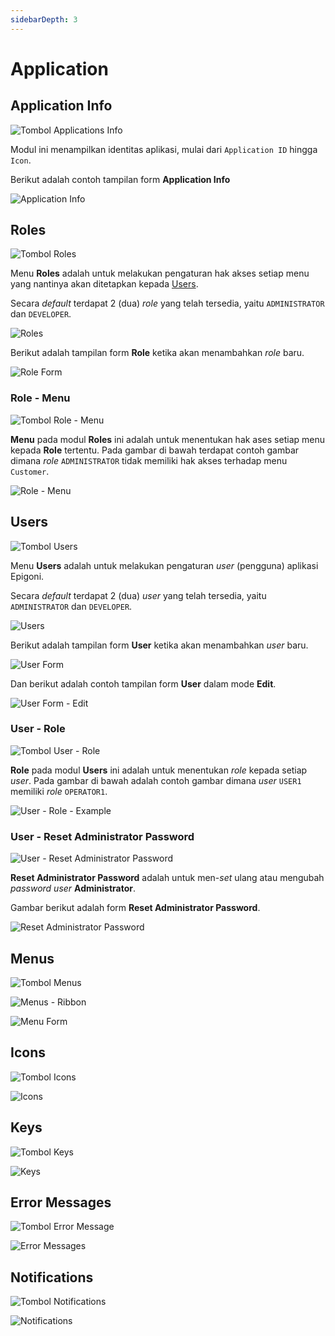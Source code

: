 ```yaml
---
sidebarDepth: 3
---
```


# Application

## Application Info

![Tombol Applications Info](/images/btn-app-info.png)

Modul ini menampilkan identitas aplikasi, mulai dari `Application ID` hingga `Icon`.

Berikut adalah contoh tampilan form **Application Info**

![Application Info](/images/app-info.png)

## Roles

![Tombol Roles](/images/btn-roles.png)

Menu **Roles** adalah untuk melakukan pengaturan hak akses setiap menu yang nantinya akan ditetapkan kepada [Users](./application.md#users).

Secara _default_ terdapat 2 (dua) _role_ yang telah tersedia, yaitu `ADMINISTRATOR` dan `DEVELOPER`.

![Roles](/images/app-roles.png)

Berikut adalah tampilan form **Role** ketika akan menambahkan _role_ baru.

![Role Form](/images/app-role-form.png)

### Role - Menu

![Tombol Role - Menu](/images/btn-role-menu.png)

**Menu** pada modul **Roles** ini adalah untuk menentukan hak ases setiap menu kepada **Role** tertentu. Pada gambar di bawah terdapat contoh gambar dimana _role_ `ADMINISTRATOR` tidak memiliki hak akses terhadap menu `Customer`.

![Role - Menu](/images/role-menu.png)

## Users

![Tombol Users](/images/btn-users.png)

Menu **Users** adalah untuk melakukan pengaturan _user_ (pengguna) aplikasi Epigoni.

Secara _default_ terdapat 2 (dua) _user_ yang telah tersedia, yaitu `ADMINISTRATOR` dan `DEVELOPER`.

![Users](/images/app-users.png)

Berikut adalah tampilan form **User** ketika akan menambahkan _user_ baru.

![User Form](/images/app-user-form.png)

Dan berikut adalah contoh tampilan form **User** dalam mode **Edit**.

![User Form - Edit](/images/app-user-form-edit.png)

### User - Role

![Tombol User - Role](/images/btn-user-role.png)

**Role** pada modul **Users** ini adalah untuk menentukan _role_ kepada setiap _user_. Pada gambar di bawah adalah contoh gambar dimana _user_ `USER1` memiliki _role_ `OPERATOR1`.

![User - Role - Example](/images/user-role-example.png)

### User - Reset Administrator Password

![User - Reset Administrator Password](/images/user-reset-adm-pass.png)

**Reset Administrator Password** adalah untuk men-_set_ ulang atau mengubah _password_ _user_ **Administrator**.

Gambar berikut adalah form **Reset Administrator Password**.

![Reset Administrator Password](/images/reset-adm-pass.png)

## Menus

![Tombol Menus](/images/btn-menus.png)

![Menus - Ribbon](/images/app-menus-ribbon.png)

![Menu Form](/images/app-menu-form.png)

## Icons

![Tombol Icons](/images/btn-icons.png)

![Icons](/images/app-icons.png)

## Keys

![Tombol Keys](/images/btn-keys.png)

![Keys](/images/app-keys.png)

## Error Messages

![Tombol Error Message](/images/btn-err-msg.png)

![Error Messages](/images/app-error-messages.png)

## Notifications

![Tombol Notifications](/images/btn-notif.png)

![Notifications](/images/app-notifications.png)
